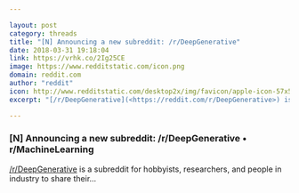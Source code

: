 ```yaml
---

layout: post
category: threads
title: "[N] Announcing a new subreddit: /r/DeepGenerative"
date: 2018-03-31 19:18:04
link: https://vrhk.co/2Ig25CE
image: https://www.redditstatic.com/icon.png
domain: reddit.com
author: "reddit"
icon: http://www.redditstatic.com/desktop2x/img/favicon/apple-icon-57x57.png
excerpt: "[/r/DeepGenerative](<https://reddit.com/r/DeepGenerative>) is a subreddit for hobbyists, researchers, and people in industry to share their..."

---
```


### [N] Announcing a new subreddit: /r/DeepGenerative • r/MachineLearning

[/r/DeepGenerative](<https://reddit.com/r/DeepGenerative>) is a subreddit for hobbyists, researchers, and people in industry to share their...